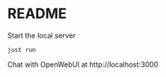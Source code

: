 # README

Start the local server

```shell
just run
```

Chat with OpenWebUI at http://localhost:3000
